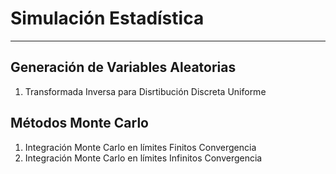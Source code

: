 # Simulación Estadística

---
## Generación de Variables Aleatorias
1. Transformada Inversa para Disrtibución Discreta Uniforme

  
## Métodos Monte Carlo
1. Integración Monte Carlo en límites Finitos
  Convergencia
2. Integración Monte Carlo en límites Infinitos
  Convergencia
